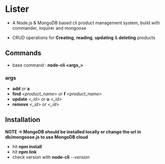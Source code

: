 # Lister
* A Node.js & MongoDB based cli product management system, build with commander, inquirer and mongoose

* CRUD operations for **Creating**, **reading**, **updating** & **deleting** products

## Commands
* base command : **node-cli <args_>**

### args
* **add** or **a**
* **find** *<product_name>* or **f** *<product_name>*
* **update** *<_id>* or **u** *<_id>*
* **remove** *<_id>* or *<_id>*

## Installation
**NOTE -> MongoDB should be installed locally or change the url in db/mongoose.js to use MongoDB cloud**

* hit **npm install**
* hit **npm link**
* check version with **node-cli** *--version*